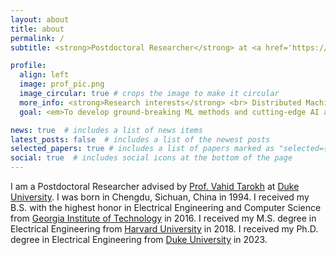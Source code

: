 ```yaml
---
layout: about
title: about
permalink: /
subtitle: <strong>Postdoctoral Researcher</strong> at <a href='https://www.duke.edu/'>Duke University</a> <br> <em>Ambitious, Creative, Curious, Honest, Passionate</em>

profile:
  align: left
  image: prof_pic.png
  image_circular: true # crops the image to make it circular
  more_info: <strong>Research interests</strong> <br> Distributed Machine Learning, Efficient Machine Learning, <br> Signal Processing, Artificial General Intelligence
  goal: <em>To develop ground-breaking ML methods and cutting-edge AI applications

news: true  # includes a list of news items
latest_posts: false  # includes a list of the newest posts
selected_papers: true # includes a list of papers marked as "selected={true}"
social: true  # includes social icons at the bottom of the page
---
```

I am a Postdoctoral Researcher advised by [Prof. Vahid Tarokh](https://ece.duke.edu/faculty/vahid-tarokh) at [Duke University](https://www.duke.edu/).
I was born in Chengdu, Sichuan, China in 1994. I received my B.S. with the highest honor in Electrical Engineering and Computer Science from [Georgia Institute of Technology](https://www.gatech.edu/) in 2016. 
I received my M.S. degree in Electrical Engineering from [Harvard University](https://www.harvard.edu/) in 2018.
I received my Ph.D. degree in Electrical Engineering from [Duke University](https://www.duke.edu/) in 2023.